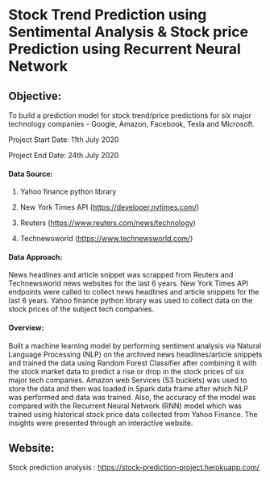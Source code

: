 # Stock Trend Prediction using Sentimental Analysis & Stock price Prediction using Recurrent Neural Network

## Objective:

To build a prediction model for stock trend/price predictions for six major technology companies - Google, Amazon, Facebook, Tesla and Microsoft.

Project Start Date: 11th July 2020

Project End Date: 24th July 2020

#### Data Source: 

1. Yahoo finance python library

2. New York Times API (https://developer.nytimes.com/)

3. Reuters (https://www.reuters.com/news/technology)

4. Technewsworld (https://www.technewsworld.com/)

#### Data Approach:

News headlines and article snippet was scrapped from Reuters and Technewsworld news websites for the last 6 years. 
New York Times API endpoints were called to collect news headlines and article snippets for the last 6 years. 
Yahoo finance python library was used to collect data on the stock prices of the subject tech companies. 

#### Overview:

Built a machine learning model by performing sentiment analysis via Natural Language Processing (NLP) on the archived news headlines/article snippets and trained the data using Random Forest Classifier after combining it with the stock market data to predict a rise or drop in the stock prices of six major tech companies. Amazon web Services (S3 buckets) was used to store the data and then was loaded in Spark data frame after which NLP was performed and data was trained. Also, the accuracy of the model was compared with the Recurrent Neural Network (RNN) model which was trained using historical stock price data collected from Yahoo Finance. The insights were presented through an interactive website.

## Website:

Stock prediction analysis : https://stock-prediction-project.herokuapp.com/
